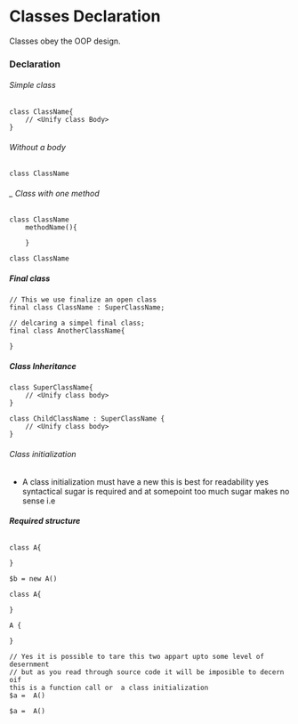# Classes Declaration
Classes obey the OOP design. 

### Declaration
###### _Simple class_
```
class ClassName{
    // <Unify class Body>
}
```
###### _Without a body_
```unify
class ClassName
```

###### _ Class with one method
```
class ClassName
    methodName(){
     
    }
```
```
class ClassName
```

##### Final class

```
// This we use finalize an open class
final class ClassName : SuperClassName;

// delcaring a simpel final class;
final class AnotherClassName{

}
```

##### Class Inheritance

```
class SuperClassName{
    // <Unify class body> 	
}

class ChildClassName : SuperClassName {
    // <Unify class body> 
}
```

###### Class initialization
- A class initialization must have a new this is best for readability 
yes syntactical sugar is required and at somepoint too much sugar makes no sense
i.e 

###### __Required structure__

```
class A{

}

$b = new A()
```

```
class A{

}

A {

}

// Yes it is possible to tare this two appart upto some level of desernment
// but as you read through source code it will be imposible to decern oif 
this is a function call or  a class initialization
$a =  A()

$a =  A()
```


